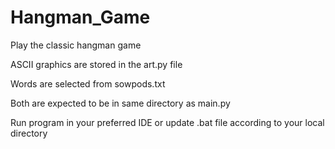 # Hangman_Game

Play the classic hangman game

ASCII graphics are stored in the art.py file

Words are selected from sowpods.txt

Both are expected to be in same directory as main.py

Run program in your preferred IDE or update .bat file according to your local directory
